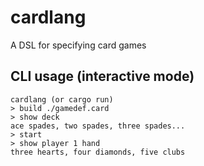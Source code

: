 # cardlang

A DSL for specifying card games

## CLI usage (interactive mode)
```
cardlang (or cargo run)
> build ./gamedef.card
> show deck
ace spades, two spades, three spades...
> start
> show player 1 hand
three hearts, four diamonds, five clubs
```
